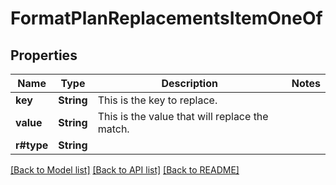 # FormatPlanReplacementsItemOneOf

## Properties

Name | Type | Description | Notes
------------ | ------------- | ------------- | -------------
**key** | **String** | This is the key to replace. | 
**value** | **String** | This is the value that will replace the match. | 
**r#type** | **String** |  | 

[[Back to Model list]](../README.md#documentation-for-models) [[Back to API list]](../README.md#documentation-for-api-endpoints) [[Back to README]](../README.md)


